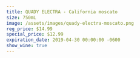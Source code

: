```yaml
---
title: QUADY ELECTRA - California moscato
size: 750mL
image: /assets/images/quady-electra-moscato.png
reg_price: $14.99
special_price: $12.99
expiration_date: 2019-04-30 00:00:00 -0600
show_wine: true
---
```


